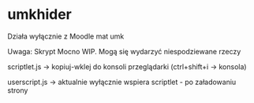 # umkhider

Działa wyłącznie z Moodle mat umk



Uwaga: Skrypt Mocno WIP. Mogą się wydarzyć niespodziewane rzeczy


scriptlet.js -> kopiuj-wklej do konsoli przeglądarki (ctrl+shift+i -> konsola)

userscript.js -> aktualnie wyłącznie wspiera scriptlet - po załadowaniu strony
